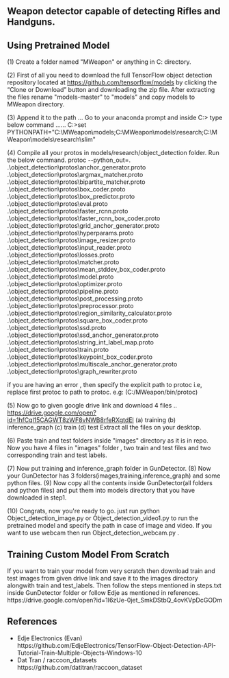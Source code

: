 <h2> Weapon detector capable of detecting Rifles and Handguns.</h2>

<h2> Using Pretrained Model </h2>
(1) Create a folder named "MWeapon" or anything in C: directory.

(2) First of all you need to download the full TensorFlow object detection repository located at https://github.com/tensorflow/models by clicking the “Clone or Download” button and downloading the zip file.
After extracting the files rename "models-master" to "models" and copy models to MWeapon directory.

(3) Append it to the path ...
Go to your anaconda prompt and inside C:> type below command ...... 
C:\>set PYTHONPATH="C:\MWeapon\models;C:\MWeapon\models\research;C:\MWeapon\models\research\slim"

(4) Compile all your protos in models/research/object_detection folder. Run the below command.
protoc --python_out=. .\object_detection\protos\anchor_generator.proto .\object_detection\protos\argmax_matcher.proto .\object_detection\protos\bipartite_matcher.proto .\object_detection\protos\box_coder.proto .\object_detection\protos\box_predictor.proto .\object_detection\protos\eval.proto .\object_detection\protos\faster_rcnn.proto .\object_detection\protos\faster_rcnn_box_coder.proto .\object_detection\protos\grid_anchor_generator.proto .\object_detection\protos\hyperparams.proto .\object_detection\protos\image_resizer.proto .\object_detection\protos\input_reader.proto .\object_detection\protos\losses.proto .\object_detection\protos\matcher.proto .\object_detection\protos\mean_stddev_box_coder.proto .\object_detection\protos\model.proto .\object_detection\protos\optimizer.proto .\object_detection\protos\pipeline.proto .\object_detection\protos\post_processing.proto .\object_detection\protos\preprocessor.proto .\object_detection\protos\region_similarity_calculator.proto .\object_detection\protos\square_box_coder.proto .\object_detection\protos\ssd.proto .\object_detection\protos\ssd_anchor_generator.proto .\object_detection\protos\string_int_label_map.proto .\object_detection\protos\train.proto .\object_detection\protos\keypoint_box_coder.proto .\object_detection\protos\multiscale_anchor_generator.proto .\object_detection\protos\graph_rewriter.proto

if you are having an error , then specify the explicit path to protoc i.e, replace first protoc to path to 
protoc. e.g: (C:/MWeapon/bin/protoc) 

(5) Now go to given google drive link and download 4 files ..
      https://drive.google.com/open?id=1hfCql15CAGWT8zWF8vNWB8rfeRXgtdEl
      (a) training
      (b) inference_graph
      (c) train
      (d) test
Extract all the files on your desktop.

(6) Paste train and test folders inside "images" directory as it is in repo. Now you have 4 files in "images" 
folder , two train and test files and two corresponding train and test labels.

(7) Now put training and inference_graph folder in GunDetector.
(8) Now your GunDetector has 3 folders(images,training,inference_graph) and some python files.
(9) Now copy all the contents inside GunDetector(all folders and python files) and put them into models
directory that you have downloaded in step1.

(10) Congrats, now you're ready to go. just run python Object_detection_image.py or Object_detection_video1.py to
run the pretrained model and specify the path in case of image and video. If you want to use webcam then run 
Object_detection_webcam.py .

<h2> Training Custom Model From Scratch </h2>
<p> If you want to train your model from very scratch then download train and test images from given drive link and save it to the images directory alongwith train and test_labels. Then follow the steps mentioned in steps.txt inside GunDetector folder or follow Edje as mentioned in references.
	https://drive.google.com/open?id=1I6zUe-0jet_SmkDStbQ_4ovKVpDcGODm 

<h2> References </h2>
<ul>
  <li> Edje Electronics (Evan)  </li>
  https://github.com/EdjeElectronics/TensorFlow-Object-Detection-API-Tutorial-Train-Multiple-Objects-Windows-10
  <li> Dat Tran / raccoon_datasets </li>
   https://github.com/datitran/raccoon_dataset
 </ul>
